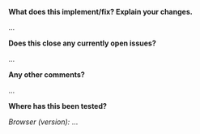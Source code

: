 <!-- Thanks for contributing to Peregrine CMS! -->

**What does this implement/fix? Explain your changes.**

…

**Does this close any currently open issues?**

…

**Any other comments?**

…

**Where has this been tested?**

*Browser (version):* …
